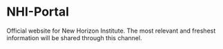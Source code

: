 # NHI-Portal
Official website for New Horizon Institute. The most relevant and freshest information will be shared through this channel.
